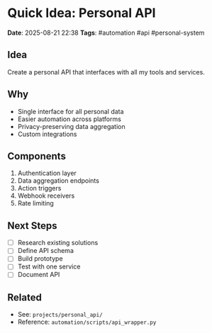 # Quick Idea: Personal API

**Date**: 2025-08-21 22:38
**Tags**: #automation #api #personal-system

## Idea
Create a personal API that interfaces with all my tools and services.

## Why
- Single interface for all personal data
- Easier automation across platforms
- Privacy-preserving data aggregation
- Custom integrations

## Components
1. Authentication layer
2. Data aggregation endpoints
3. Action triggers
4. Webhook receivers
5. Rate limiting

## Next Steps
- [ ] Research existing solutions
- [ ] Define API schema
- [ ] Build prototype
- [ ] Test with one service
- [ ] Document API

## Related
- See: `projects/personal_api/`
- Reference: `automation/scripts/api_wrapper.py`
